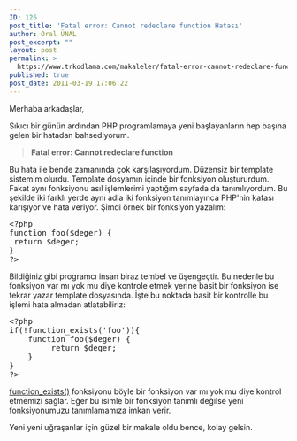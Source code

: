 ```yaml
---
ID: 126
post_title: 'Fatal error: Cannot redeclare function Hatası'
author: Oral ÜNAL
post_excerpt: ""
layout: post
permalink: >
  https://www.trkodlama.com/makaleler/fatal-error-cannot-redeclare-function-hatasi-126.html
published: true
post_date: 2011-03-19 17:06:22
---
```

Merhaba arkadaşlar,

Sıkıcı bir günün ardından PHP programlamaya yeni başlayanların hep başına gelen bir hatadan bahsediyorum.
<blockquote><strong>Fatal error: Cannot redeclare function</strong></blockquote>
Bu hata ile bende zamanında çok karşılaşıyordum. Düzensiz bir template sistemim olurdu. Template dosyamın içinde bir fonksiyon oluştururdum. Fakat aynı fonksiyonu asıl işlemlerimi yaptığım sayfada da tanımlıyordum. Bu şekilde iki farklı yerde aynı adla iki fonksiyon tanımlayınca PHP'nin kafası karışıyor ve hata veriyor. Şimdi örnek bir fonksiyon yazalım:
<pre class="prettyprint lang-php" data-start-line="1" data-visibility="visible" data-highlight="" data-caption="">&lt;?php
function foo($deger) {
 return $deger;
}
?&gt;</pre>
Bildiğiniz gibi programcı insan biraz tembel ve üşengeçtir. Bu nedenle bu fonksiyon var mı yok mu diye kontrole etmek yerine basit bir fonksiyon ise tekrar yazar template dosyasında. İşte bu noktada basit bir kontrolle bu işlemi hata almadan atlatabiliriz:
<pre class="prettyprint lang-php" data-start-line="1" data-visibility="visible" data-highlight="" data-caption="">&lt;?php
if(!function_exists('foo')){
    function foo($deger) {
         return $deger;
    }
}
?&gt;</pre>
<a href="http://php.net/manual/en/function.function-exists.php" target="_blank">function_exists()</a> fonksiyonu böyle bir fonksiyon var mı yok mu diye kontrol etmemizi sağlar. Eğer bu isimle bir fonksiyon tanımlı değilse yeni fonksiyonumuzu tanımlamamıza imkan verir.

Yeni yeni uğraşanlar için güzel bir makale oldu bence, kolay gelsin.